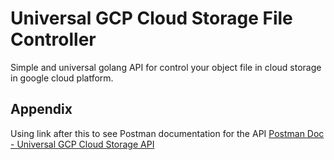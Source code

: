 # Universal GCP Cloud Storage File Controller
Simple and universal golang API for control your object file in cloud storage in google cloud platform.

## Appendix
Using link after this to see Postman documentation for the API [Postman Doc - Universal GCP Cloud Storage API](https://www.postman.com/telecoms-geologist-20807037/workspace/universal-file-gcp-go-doumentation/overview)
